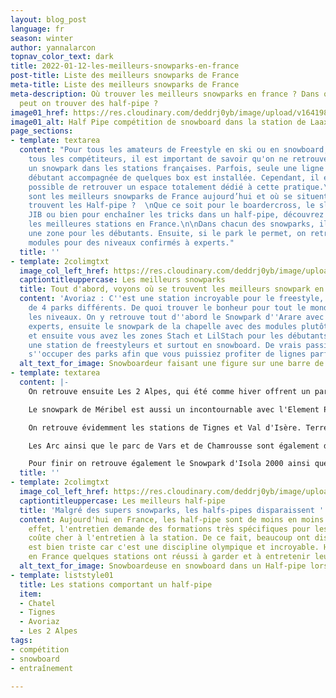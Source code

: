 ```yaml
---
layout: blog_post
language: fr
season: winter
author: yannalarcon
topnav_color_text: dark
title: 2022-01-12-les-meilleurs-snowparks-en-france
post-title: Liste des meilleurs snowparks de France
meta-title: Liste des meilleurs snowparks de France
meta-description: Où trouver les meilleurs snowparks en france ? Dans quelles stations
  peut on trouver des half-pipe ?
image01_href: https://res.cloudinary.com/deddrj0yb/image/upload/v1641985183/website/blog/Hiver/jproducer-n708F8cxtBY-unsplash_qb4dhj.jpg
image01_alt: Half Pipe compétition de snowboard dans la station de Laax
page_sections:
- template: textarea
  content: "Pour tous les amateurs de Freestyle en ski ou en snowboard, ainsi que
    tous les compétiteurs, il est important de savoir qu'on ne retrouve pas systématiquement
    un snowpark dans les stations françaises. Parfois, seule une ligne de kick pour
    débutant accompagnée de quelques box est installée. Cependant, il est parfois
    possible de retrouver un espace totalement dédié à cette pratique.\n\nMais quels
    sont les meilleurs snowparks de France aujourd’hui et où se situent-ils ? Où se
    trouvent les Half-pipe ?  \nQue ce soit pour le boardercross, le slopestyle, le
    JIB ou bien pour enchaîner les tricks dans un half-pipe, découvrez où se trouvent
    les meilleures stations en France.\n\nDans chacun des snowparks, il y aura systématiquement
    une zone pour les débutants. Ensuite, si le park le permet, on retrouvera des
    modules pour des niveaux confirmés à experts."
  title: ''
- template: 2colimgtxt
  image_col_left_href: https://res.cloudinary.com/deddrj0yb/image/upload/v1641985183/website/blog/Hiver/esteban-gerard-hK19iivVGJc-unsplash_x2ewzu.jpg
  captiontitleuppercase: Les meilleurs snowparks
  title: Tout d'abord, voyons où se trouvent les meilleurs snowpark en France
  content: 'Avoriaz : C''est une station incroyable pour le freestyle, elle dispose
    de 4 parks différents. De quoi trouver le bonheur pour tout le monde, pour tous
    les niveaux. On y retrouve tout d''abord le Snowpark d''Arare avec des modules
    experts, ensuite le snowpark de la chapelle avec des modules plutôt confirmés
    et ensuite vous avez les zones Stach et LilStach pour les débutants. Avoriaz est
    une station de freestyleurs et surtout en snowboard. De vrais passionnés vont
    s''occuper des parks afin que vous puissiez profiter de lignes parfaites.'
  alt_text_for_image: Snowboardeur faisant une figure sur une barre de slide
- template: textarea
  content: |-
    On retrouve ensuite Les 2 Alpes, qui été comme hiver offrent un park incroyable. On y retrouve énormément de modules différents pour tous les niveaux et les pratiques. Il y a plusieurs zones différentes pour varier les plaisirs ainsi qu'une zone dédiée au freestyle pour les enfants.

    Le snowpark de Méribel est aussi un incontournable avec l'Element Park à Méribel pour tous les niveaux ainsi que l'Open Park à Méribel Mottaret. Vous retrouverez également plusieurs bordercross. L'avantage également est que vous trouvez dans le domaine des 3 vallées et vous pouvez également bénéficier du Snowpark de Valthorens. Il bénéficie de deux téléskis afin d'avoir des rotations plus rapides et de 7000m2 de modules.

    On retrouve évidemment les stations de Tignes et Val d'Isère. Terre d'accueil des X-Games, vous trouverez le DC Park de Tignes. Vous trouverez deux zones, celle pour les débutants ainsi qu'une pour les confirmés et les experts.

    Les Arc ainsi que le parc de Vars et de Chamrousse sont également des stations qui offrent des snowparks parfaits, ludiques et pour tous les niveaux. On y retrouve des lignes de kick taillées à la lame, des rails et des modules originaux.

    Pour finir on retrouve également le Snowpark d'Isola 2000 ainsi que celui de Saint Lary dans les Pyrénnés.
  title: ''
- template: 2colimgtxt
  image_col_left_href: https://res.cloudinary.com/deddrj0yb/image/upload/v1641985183/website/blog/Hiver/fred-heap-2dViAX55Q2k-unsplash_m5fo4f.jpg
  captiontitleuppercase: Les meilleurs half-pipe
  title: 'Malgré des supers snowparks, les halfs-pipes disparaissent '
  content: Aujourd'hui en France, les half-pipe sont de moins en moins présents. En
    effet, l'entretien demande des formations très spécifiques pour les shapeurs et
    coûte cher à l'entretien à la station. De ce fait, beaucoup ont disparu et cela
    est bien triste car c'est une discipline olympique et incroyable. Heureusement,
    en France quelques stations ont réussi à garder et à entretenir leur Half-Pipe.
  alt_text_for_image: Snowboardeuse en snowboard dans un Half-pipe lors d'une compétition
- template: liststyle01
  title: Les stations comportant un half-pipe
  item:
  - Chatel
  - Tignes
  - Avoriaz
  - Les 2 Alpes
tags:
- compétition
- snowboard
- entraînement

---
```

